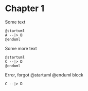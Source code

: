 # Chapter 1

Some text

```plantuml
@startuml
A --|> B
@enduml
```

Some more text

```plantuml
@startuml
C --|> D
@enduml
```

Error, forgot @startuml @enduml block

```plantuml
C --|> D
```
